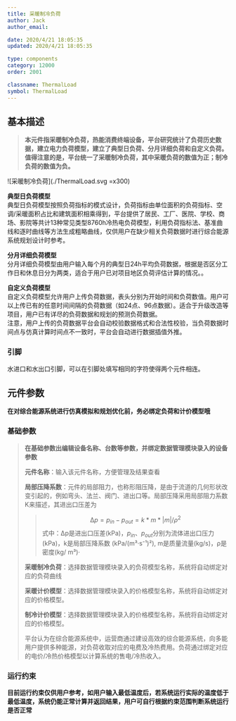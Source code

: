 ```yaml
---
title: 采暖制冷负荷
author: Jack 
author_email:

date: 2020/4/21 18:05:35
updated: 2020/4/21 18:05:35

type: components
category: 12000
order: 2001

classname: ThermalLoad
symbol: ThermalLoad
---
```

## 基本描述

> **本元件指采暖制冷负荷，热能消费终端设备，平台研究统计了负荷历史数据，建立电力负荷模型，建立了典型日负荷、分月详细负荷和自定义负荷。值得注意的是，平台统一了采暖制冷负荷，其中采暖负荷的数值为正；制冷负荷的数值为负。**

![采暖制冷负荷](./ThermalLoad.svg =x300)


**典型日负荷模型**  
典型日负荷模型按照负荷指标的模式设计，负荷指标由单位面积的负荷指标、空调/采暖面积占比和建筑面积相乘得到，平台提供了居民、工厂、医院、学校、商场、影院等共计13种常见类型8760h冷热电负荷模型，利用负荷指标法、基准曲线和逐时曲线等方法生成粗略曲线，仅供用户在缺少相关负荷数据时进行综合能源系统规划设计时参考。

**分月详细负荷模型**  
分月详细负荷模型由用户输入每个月的典型日24h平均负荷数据，根据是否区分工作日和休息日分为两类，适合于用户已对项目地区负荷评估计算的情况。。

**自定义负荷模型**  
自定义负荷模型允许用户上传负荷数据，表头分别为开始时间和负荷数值。用户可以上传已有的任意时间间隔的负荷数据（如24点、96点数据）。适合于升级改造等项目，用户已有详尽的负荷数据和规划的预测负荷数据。  
注意，用户上传的负荷数据平台会自动校验数据格式和合法性校验，当负荷数据时间点与仿真计算时间点不一致时，平台会自动进行数据插值外推。

### 引脚

水进口和水出口引脚，可以在引脚处填写相同的字符使得两个元件相连。

## 元件参数

**在对综合能源系统进行仿真模拟和规划优化前，务必绑定负荷和计价模型哦**

### 基础参数

>**在基础参数出编辑设备名称、台数等参数，并绑定数据管理模块录入的设备参数**
> 
> **元件名称**：输入该元件名称，方便管理及结果查看
> 
> **局部压降系数**：元件的局部阻力，也称形阻压降，是由于流道的几何形状改变引起的，例如弯头、法兰、阀门、进出口等。局部压降采用局部阻力系数K来描述，其进出口压差为
> > $$∆p=p_{in}-p_{out}=k*m*|m|/ρ^2$$
> 式中：∆p是进出口压差(kPa)，$p_{in} 、p_{out}$分别为流体进出口压力(kPa)，k是局部压降系数 (kPa/(m³·s⁻¹)²), m是质量流量(kg/s)，ρ是密度(kg/ m³)·
> 
> **采暖制冷负荷**：选择数据管理模块录入的负荷模型名称，系统将自动绑定对应的负荷曲线
>
> **采暖计价模型**：选择数据管理模块录入的价格模型名称，系统将自动绑定对应的价格模型。
> 
>  **制冷计价模型**：选择数据管理模块录入的价格模型名称，系统将自动绑定对应的价格模型。
> 
> 平台认为在综合能源系统中，运营商通过建设高效的综合能源系统，向多能用户提供多种能源，对负荷收取对应的电费及冷热费用。负荷通过绑定对应的电价/冷热价格模型以计算系统的售电/冷热收入。

### 运行约束

**目前运行约束仅供用户参考，如用户输入最低温度后，若系统运行实际的温度低于最低温度，系统仍能正常计算并返回结果，用户可自行根据约束范围判断系统运行是否正常**